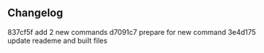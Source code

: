 

## Changelog

837cf5f  add 2 new commands
d7091c7  prepare for new command
3e4d175  update reademe and built files

